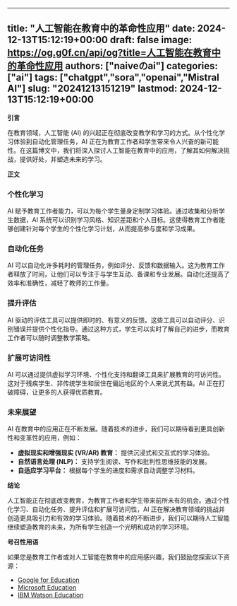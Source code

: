 
---
title: "人工智能在教育中的革命性应用"
date: 2024-12-13T15:12:19+00:00
draft: false
image: https://og.g0f.cn/api/og?title=人工智能在教育中的革命性应用
authors: ["naiveのai"]
categories: ["ai"]
tags: ["chatgpt","sora","openai","Mistral AI"]
slug: "20241213151219"
lastmod: 2024-12-13T15:12:19+00:00
---
**引言**

在教育领域，人工智能 (AI) 的兴起正在彻底改变教学和学习的方式。从个性化学习体验到自动化管理任务，AI 正在为教育工作者和学生带来令人兴奋的新可能性。在这篇博文中，我们将深入探讨人工智能在教育中的应用，了解其如何解决挑战，提供好处，并塑造未来的学习。

**正文**

### 个性化学习

AI 赋予教育工作者能力，可以为每个学生量身定制学习体验。通过收集和分析学生数据，AI 系统可以识别学习风格、知识差距和个人目标。这使得教育工作者能够创建针对每个学生的个性化学习计划，从而提高参与度和学习成果。

### 自动化任务

AI 可以自动化许多耗时的管理任务，例如评分、反馈和数据输入。这为教育工作者释放了时间，让他们可以专注于与学生互动、备课和专业发展。自动化还提高了效率和准确性，减轻了教师的工作量。

### 提升评估

AI 驱动的评估工具可以提供即时的、有意义的反馈。这些工具可以自动评分、识别错误并提供个性化指导。通过这种方式，学生可以实时了解自己的进步，而教育工作者可以随时调整教学策略。

### 扩展可访问性

AI 可以通过提供虚拟学习环境、个性化支持和翻译工具来扩展教育的可访问性。这对于残疾学生、非传统学生和居住在偏远地区的个人来说尤其有益。AI 正在打破障碍，让更多的人获得优质教育。

### 未来展望

AI 在教育中的应用正在不断发展。随着技术的进步，我们可以期待看到更具创新性和变革性的应用，例如：

- **虚拟现实和增强现实 (VR/AR) 教育：** 提供沉浸式和交互式的学习体验。
- **自然语言处理 (NLP)：** 支持学生阅读、写作和批判性思维技能的发展。
- **自适应学习平台：** 根据每个学生的进度和需求自动调整学习材料。

**结论**

人工智能正在彻底改变教育，为教育工作者和学生带来前所未有的机会。通过个性化学习、自动化任务、提升评估和扩展可访问性，AI 正在解决教育领域的挑战并创造更具吸引力和有效的学习体验。随着技术的不断进步，我们可以期待人工智能继续塑造教育的未来，为所有学生创造一个光明和成功的学习环境。

**号召性用语**

如果您是教育工作者或对人工智能在教育中的应用感兴趣，我们鼓励您探索以下资源：

- [Google for Education](https://edu.google.com/)
- [Microsoft Education](https://education.microsoft.com/)
- [IBM Watson Education](https://www.ibm.com/watson/education/)